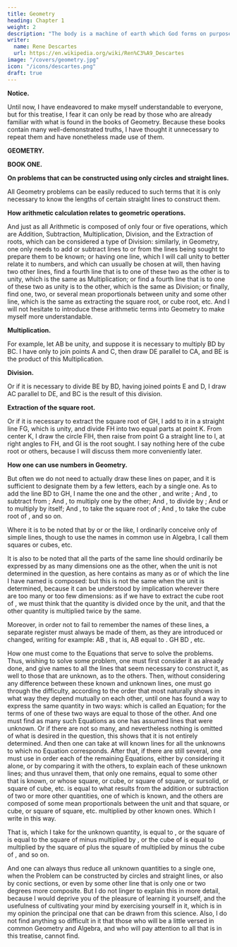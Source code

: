 ```yaml
---
title: Geometry
heading: Chapter 1
weight: 2
description: "The body is a machine of earth which God forms on purpose to make it as similar to us as possible. He gives its outside the color and shape of all our members, but he also puts on its inside the color and shape of our bodies."
writer:
  name: Rene Descartes
  url: https://en.wikipedia.org/wiki/Ren%C3%A9_Descartes
image: "/covers/geometry.jpg"
icon: "/icons/descartes.png"
draft: true
---
```


**Notice.**

Until now, I have endeavored to make myself understandable to everyone, but for this treatise, I fear it can only be read by those who are already familiar with what is found in the books of Geometry. Because these books contain many well-demonstrated truths, I have thought it unnecessary to repeat them and have nonetheless made use of them.

**GEOMETRY.**

**BOOK ONE.**

**On problems that can be constructed using only circles and straight lines.**

All Geometry problems can be easily reduced to such terms that it is only necessary to know the lengths of certain straight lines to construct them.

**How arithmetic calculation relates to geometric operations.**

And just as all Arithmetic is composed of only four or five operations, which are Addition, Subtraction, Multiplication, Division, and the Extraction of roots, which can be considered a type of Division: similarly, in Geometry, one only needs to add or subtract lines to or from the lines being sought to prepare them to be known; or having one line, which I will call unity to better relate it to numbers, and which can usually be chosen at will, then having two other lines, find a fourth line that is to one of these two as the other is to unity, which is the same as Multiplication; or find a fourth line that is to one of these two as unity is to the other, which is the same as Division; or finally, find one, two, or several mean proportionals between unity and some other line, which is the same as extracting the square root, or cube root, etc. And I will not hesitate to introduce these arithmetic terms into Geometry to make myself more understandable.

**Multiplication.**

For example, let AB be unity, and suppose it is necessary to multiply BD by BC. I have only to join points A and C, then draw DE parallel to CA, and BE is the product of this Multiplication.

**Division.**

Or if it is necessary to divide BE by BD, having joined points E and D, I draw AC parallel to DE, and BC is the result of this division.

**Extraction of the square root.**

Or if it is necessary to extract the square root of GH, I add to it in a straight line FG, which is unity, and divide FH into two equal parts at point K. From center K, I draw the circle FIH, then raise from point G a straight line to I, at right angles to FH, and GI is the root sought. I say nothing here of the cube root or others, because I will discuss them more conveniently later.




**How one can use numbers in Geometry.**

But often we do not need to actually draw these lines on paper, and it is sufficient to designate them by a few letters, each by a single one. As to add the line BD to GH, I name the one and the other , and write ; And , to subtract from ; And , to multiply one by the other; And , to divide by ; And or to multiply by itself; And , to take the square root of ; And , to take the cube root of , and so on.

Where it is to be noted that by or or the like, I ordinarily conceive only of simple lines, though to use the names in common use in Algebra, I call them squares or cubes, etc.

It is also to be noted that all the parts of the same line should ordinarily be expressed by as many dimensions one as the other, when the unit is not determined in the question, as here contains as many as or of which the line I have named is composed: but this is not the same when the unit is determined, because it can be understood by implication wherever there are too many or too few dimensions: as if we have to extract the cube root of , we must think that the quantity is divided once by the unit, and that the other quantity is multiplied twice by the same.

Moreover, in order not to fail to remember the names of these lines, a separate register must always be made of them, as they are introduced or changed, writing for example:
AB , that is, AB equal to .
GH BD , etc.

How one must come to the Equations that serve to solve the problems.
Thus, wishing to solve some problem, one must first consider it as already done, and give names to all the lines that seem necessary to construct it, as well to those that are unknown, as to the others. Then, without considering any difference between these known and unknown lines, one must go through the difficulty, according to the order that most naturally shows in what way they depend mutually on each other, until one has found a way to express the same quantity in two ways: which is called an Equation; for the terms of one of these two ways are equal to those of the other. And one must find as many such Equations as one has assumed lines that were unknown. Or if there are not so many, and nevertheless nothing is omitted of what is desired in the question, this shows that it is not entirely determined. And then one can take at will known lines for all the unknowns to which no Equation corresponds. After that, if there are still several, one must use in order each of the remaining Equations, either by considering it alone, or by comparing it with the others, to explain each of these unknown lines; and thus unravel them, that only one remains, equal to some other that is known, or whose square, or cube, or square of square, or sursolid, or square of cube, etc. is equal to what results from the addition or subtraction of two or more other quantities, one of which is known, and the others are composed of some mean proportionals between the unit and that square, or cube, or square of square, etc. multiplied by other known ones. Which I write in this way.

That is, which I take for the unknown quantity, is equal to , or the square of is equal to the square of minus multiplied by , or the cube of is equal to multiplied by the square of plus the square of multiplied by minus the cube of , and so on.

And one can always thus reduce all unknown quantities to a single one, when the Problem can be constructed by circles and straight lines, or also by conic sections, or even by some other line that is only one or two degrees more composite. But I do not linger to explain this in more detail, because I would deprive you of the pleasure of learning it yourself, and the usefulness of cultivating your mind by exercising yourself in it, which is in my opinion the principal one that can be drawn from this science. Also, I do not find anything so difficult in it that those who will be a little versed in common Geometry and Algebra, and who will pay attention to all that is in this treatise, cannot find.
